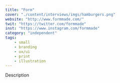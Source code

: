 ```yaml
---
title: "Form"
cover: "./content/interviews/imgs/hamburgers.png"
website: "http://www.formmade.com/"
twit: "https://twitter.com/formmade"
inst: "https://www.instagram.com/formmade"
category: "independent"
tags:
    - small
    - branding
    - ux/ui
    - print
    - illustration
---
```


Description
